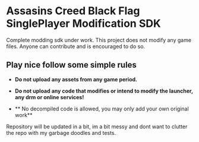 # Assasins Creed Black Flag SinglePlayer Modification SDK 

Complete modding sdk under work. This project does not modify any game files. Anyone can contribute and is encouraged to do so.

## Play nice follow some simple rules

- **Do not upload any assets from any game period.**

- **Do not upload any code that modifies or intend to modify the launcher, any drm or online services!**

- ** No decompiled code is allowed, you may only add your own original work**


Repository will be updated in a bit, im a bit messy and dont want to clutter the repo with my garbage doodles and tests.

